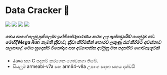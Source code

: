 # Data Cracker :money_mouth_face:

![](https://img.shields.io/badge/Platform-Android-bblue?style=flat-square) ![](https://img.shields.io/badge/Version-1.2.12-blue?style=flat-square)
![](https://img.shields.io/badge/Build-stable-red?style=flat-square)
<a href="https://opensource.org/licenses/MIT">![](https://img.shields.io/badge/Licenses-MIT-yellow?style=flat-square)</a>


##### මෙය මාගේ පලමු ප්‍රතිලෝම ඉන්ජිනේරුකරණය කරන ලද ඇන්ඩ්‍රොයිඩ් යෙදවුම වේ. මෙහිදී Mega Run නැමති ක්‍රීඩාව, ක්‍රීඩා කිරීමකින් තොරව ලකුණු රැස් කිරීමට අවස්තාව සලසාදේ. මෙය හුදෙක්ම විනෝදය සහ අධ්‍යාපනික අරමුනු මත පදනම්ව ගොඩනැගූවකි

- Java සහ C පදනම් කරගෙන ගොඩනගා තිබේ.
- සියලුම armeabi-v7a සහ arm64-v8a උපාංග සදහා සහය දක්වයි
